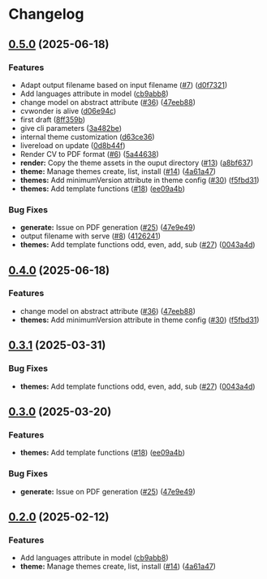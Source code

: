 # Changelog

## [0.5.0](https://github.com/germainlefebvre4/cvwonder/compare/v0.4.0...v0.5.0) (2025-06-18)


### Features

* Adapt output filename based on input filename ([#7](https://github.com/germainlefebvre4/cvwonder/issues/7)) ([d0f7321](https://github.com/germainlefebvre4/cvwonder/commit/d0f7321ea10aa87b350a6e35fe87ef3ba8b760fb))
* Add languages attribute in model ([cb9abb8](https://github.com/germainlefebvre4/cvwonder/commit/cb9abb88c822563f8db02fada5489454070847e2))
* change model on abstract attribute ([#36](https://github.com/germainlefebvre4/cvwonder/issues/36)) ([47eeb88](https://github.com/germainlefebvre4/cvwonder/commit/47eeb88f791ce7e8bb6ba36769fc1b4fde1ab57d))
* cvwonder is alive ([d06e94c](https://github.com/germainlefebvre4/cvwonder/commit/d06e94cd704a2f25f3cc12aafb60922e2aac61fb))
* first draft ([8ff359b](https://github.com/germainlefebvre4/cvwonder/commit/8ff359b59ce9c268ef4b6c8a87ad6e3eb75ab2c9))
* give cli parameters ([3a482be](https://github.com/germainlefebvre4/cvwonder/commit/3a482be2f62cf01051bf0a5800368e6490e6748f))
* internal theme customization ([d63ce36](https://github.com/germainlefebvre4/cvwonder/commit/d63ce36c505e954fee69f3988ef9ea561441d054))
* livereload on update ([0d8b44f](https://github.com/germainlefebvre4/cvwonder/commit/0d8b44f38a9c5addc7109121dc3795f7b6924f12))
* Render CV to PDF format ([#6](https://github.com/germainlefebvre4/cvwonder/issues/6)) ([5a44638](https://github.com/germainlefebvre4/cvwonder/commit/5a4463830d3380deb8244ec021abd2e3d797989c))
* **render:** Copy the theme assets in the ouput directory ([#13](https://github.com/germainlefebvre4/cvwonder/issues/13)) ([a8bf637](https://github.com/germainlefebvre4/cvwonder/commit/a8bf637656c7882d428a9a6d805f1de75ff62670))
* **theme:** Manage themes create, list, install ([#14](https://github.com/germainlefebvre4/cvwonder/issues/14)) ([4a61a47](https://github.com/germainlefebvre4/cvwonder/commit/4a61a47c37be58ac830498605c0584ea9fe2daf7))
* **themes:** Add minimumVersion attribute in theme config ([#30](https://github.com/germainlefebvre4/cvwonder/issues/30)) ([f5fbd31](https://github.com/germainlefebvre4/cvwonder/commit/f5fbd31af5d7808c5e25e6c4bf227459005946c9))
* **themes:** Add template functions ([#18](https://github.com/germainlefebvre4/cvwonder/issues/18)) ([ee09a4b](https://github.com/germainlefebvre4/cvwonder/commit/ee09a4b4da164c8b290180ec7bc03b96b3a60ff8))


### Bug Fixes

* **generate:** Issue on PDF generation ([#25](https://github.com/germainlefebvre4/cvwonder/issues/25)) ([47e9e49](https://github.com/germainlefebvre4/cvwonder/commit/47e9e49222cf36c49213d7b4bd06d89b73cb8c9c))
* output filename with serve ([#8](https://github.com/germainlefebvre4/cvwonder/issues/8)) ([4126241](https://github.com/germainlefebvre4/cvwonder/commit/41262417789b0169fc954883c8104c3484e8f6f3))
* **themes:** Add template functions odd, even, add, sub ([#27](https://github.com/germainlefebvre4/cvwonder/issues/27)) ([0043a4d](https://github.com/germainlefebvre4/cvwonder/commit/0043a4d913f0bc636d6c64a5dd7fcf4f41723194))

## [0.4.0](https://github.com/germainlefebvre4/cvwonder/compare/v0.3.1...v0.4.0) (2025-06-18)


### Features

* change model on abstract attribute ([#36](https://github.com/germainlefebvre4/cvwonder/issues/36)) ([47eeb88](https://github.com/germainlefebvre4/cvwonder/commit/47eeb88f791ce7e8bb6ba36769fc1b4fde1ab57d))
* **themes:** Add minimumVersion attribute in theme config ([#30](https://github.com/germainlefebvre4/cvwonder/issues/30)) ([f5fbd31](https://github.com/germainlefebvre4/cvwonder/commit/f5fbd31af5d7808c5e25e6c4bf227459005946c9))

## [0.3.1](https://github.com/germainlefebvre4/cvwonder/compare/v0.3.0...v0.3.1) (2025-03-31)


### Bug Fixes

* **themes:** Add template functions odd, even, add, sub ([#27](https://github.com/germainlefebvre4/cvwonder/issues/27)) ([0043a4d](https://github.com/germainlefebvre4/cvwonder/commit/0043a4d913f0bc636d6c64a5dd7fcf4f41723194))

## [0.3.0](https://github.com/germainlefebvre4/cvwonder/compare/v0.2.0...v0.3.0) (2025-03-20)


### Features

* **themes:** Add template functions ([#18](https://github.com/germainlefebvre4/cvwonder/issues/18)) ([ee09a4b](https://github.com/germainlefebvre4/cvwonder/commit/ee09a4b4da164c8b290180ec7bc03b96b3a60ff8))


### Bug Fixes

* **generate:** Issue on PDF generation ([#25](https://github.com/germainlefebvre4/cvwonder/issues/25)) ([47e9e49](https://github.com/germainlefebvre4/cvwonder/commit/47e9e49222cf36c49213d7b4bd06d89b73cb8c9c))

## [0.2.0](https://github.com/germainlefebvre4/cvwonder/compare/v0.1.1...v0.2.0) (2025-02-12)


### Features

* Add languages attribute in model ([cb9abb8](https://github.com/germainlefebvre4/cvwonder/commit/cb9abb88c822563f8db02fada5489454070847e2))
* **theme:** Manage themes create, list, install ([#14](https://github.com/germainlefebvre4/cvwonder/issues/14)) ([4a61a47](https://github.com/germainlefebvre4/cvwonder/commit/4a61a47c37be58ac830498605c0584ea9fe2daf7))
